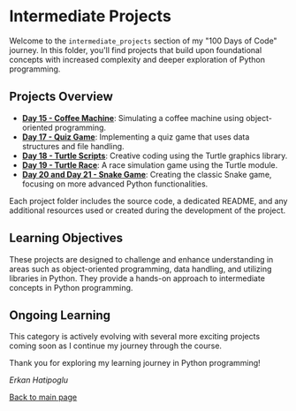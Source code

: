 # Intermediate Projects

Welcome to the `intermediate_projects` section of my "100 Days of Code" journey. In this folder, you'll find projects that build upon foundational concepts with increased complexity and deeper exploration of Python programming.

## Projects Overview

- **[Day 15 - Coffee Machine](day_15_coffee_machine)**: Simulating a coffee machine using object-oriented programming.
- **[Day 17 - Quiz Game](day_17_quiz_game)**: Implementing a quiz game that uses data structures and file handling.
- **[Day 18 - Turtle Scripts](day_18_turtle_scripts)**: Creative coding using the Turtle graphics library.
- **[Day 19 - Turtle Race](day_19_turtle_race)**: A race simulation game using the Turtle module.
- **[Day 20 and Day 21 - Snake Game](day_20_and_21_snake_game)**: Creating the classic Snake game, focusing on more advanced Python functionalities.

Each project folder includes the source code, a dedicated README, and any additional resources used or created during the development of the project.

## Learning Objectives

These projects are designed to challenge and enhance understanding in areas such as object-oriented programming, data handling, and utilizing libraries in Python. They provide a hands-on approach to intermediate concepts in Python programming.

## Ongoing Learning

This category is actively evolving with several more exciting projects coming soon as I continue my journey through the course.

Thank you for exploring my learning journey in Python programming!

*Erkan Hatipoglu*

[Back to main page](https://github.com/ErkanHatipoglu/100-days-of-code)
